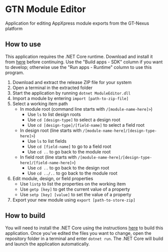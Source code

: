 # GTN Module Editor
Application for editing AppXpress module exports from the GT-Nexus platform

## How to use

This application requires the .NET Core runtime.
Download and install it from [here](https://www.microsoft.com/net/download/dotnet-core/2.1) before continuing.
Use the "Build apps - SDK" column if you want to develop; otherwise use the "Run apps - Runtime" column to use this program.

1. Download and extract the release ZIP file for your system
2. Open a terminal in the extracted folder
3. Start the application by running `dotnet ModuleEditor.dll`
4. Import a module by entering `import [path-to-zip-file]`
5. Select a working item path
   - In module root (command line starts with `/[module-name-here]>`)
     - Use `ls` to list design roots
     - Use `cd [design-type]` to select a design root
     - Use `cd [design-type]/[field-name]` to select a field root
   - In design root (line starts with `/[module-name-here]/[design-type-here]>`)
     - Use `ls` to list fields
     - Use `cd [field-name]` to go to a field root
     - Use `cd ..` to go back to the module root
   - In field root (line starts with `/[module-name-here]/[design-type-here]/[field-name-here]>`)
     - Use `cd ..` to go back to the design root
     - Use `cd ../..` to go back to the module root
6. Edit module, design, or field properties
   - Use `listp` to list the properties on the working item
   - Use `getp [key]` to get the current value of a property
   - Use `setp [key] [value]` to set the value of a property
7. Export your new module using `export [path-to-store-zip]`

## How to build

You will need to install the .NET Core using the instructions [here](https://www.microsoft.com/net/learn/get-started) to build this application.
Once you've edited the files you want to change, open the repository folder in a terminal and enter `dotnet run`. The .NET Core will build and launch the application automatically.
